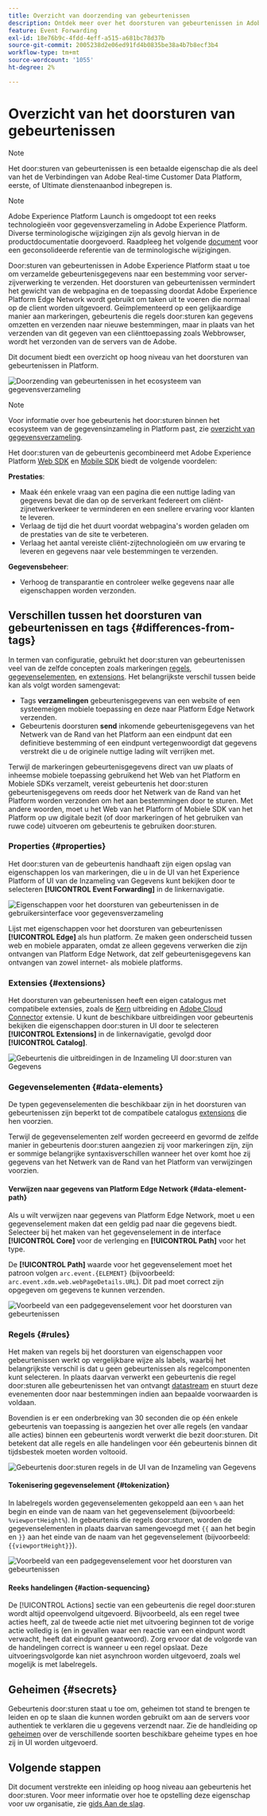 ```yaml
---
title: Overzicht van doorzending van gebeurtenissen
description: Ontdek meer over het doorsturen van gebeurtenissen in Adobe Experience Platform, waarmee u het Platform Edge Network kunt gebruiken om taken uit te voeren zonder uw tag-implementatie te wijzigen.
feature: Event Forwarding
exl-id: 18e76b9c-4fdd-4eff-a515-a681bc78d37b
source-git-commit: 2005238d2e06ed91fd4b0835be38a4b7b8ecf3b4
workflow-type: tm+mt
source-wordcount: '1055'
ht-degree: 2%

---
```


# Overzicht van het doorsturen van gebeurtenissen

>[!NOTE]
>
>Het door:sturen van gebeurtenissen is een betaalde eigenschap die als deel van het de Verbindingen van Adobe Real-time Customer Data Platform, eerste, of Ultimate dienstenaanbod inbegrepen is.

>[!NOTE]
>
>Adobe Experience Platform Launch is omgedoopt tot een reeks technologieën voor gegevensverzameling in Adobe Experience Platform. Diverse terminologische wijzigingen zijn als gevolg hiervan in de productdocumentatie doorgevoerd. Raadpleeg het volgende [document](../../term-updates.md) voor een geconsolideerde referentie van de terminologische wijzigingen.

Door:sturen van gebeurtenissen in Adobe Experience Platform staat u toe om verzamelde gebeurtenisgegevens naar een bestemming voor server-zijverwerking te verzenden. Het doorsturen van gebeurtenissen vermindert het gewicht van de webpagina en de toepassing doordat Adobe Experience Platform Edge Network wordt gebruikt om taken uit te voeren die normaal op de client worden uitgevoerd. Geïmplementeerd op een gelijkaardige manier aan markeringen, gebeurtenis die regels door:sturen kan gegevens omzetten en verzenden naar nieuwe bestemmingen, maar in plaats van het verzenden van dit gegeven van een cliënttoepassing zoals Webbrowser, wordt het verzonden van de servers van de Adobe.

Dit document biedt een overzicht op hoog niveau van het doorsturen van gebeurtenissen in Platform.

![Doorzending van gebeurtenissen in het ecosysteem van gegevensverzameling](../../../collection/images/home/event-forwarding.png)

>[!NOTE]
>
>Voor informatie over hoe gebeurtenis het door:sturen binnen het ecosysteem van de gegevensinzameling in Platform past, zie [overzicht van gegevensverzameling](../../../collection/home.md).

Het door:sturen van de gebeurtenis gecombineerd met Adobe Experience Platform [Web SDK](../../../edge/home.md) en [Mobile SDK](https://experienceleague.adobe.com/docs/platform-learn/data-collection/mobile-sdk/overview.html) biedt de volgende voordelen:

**Prestaties**:

* Maak één enkele vraag van een pagina die een nuttige lading van gegevens bevat die dan op de serverkant federeert om cliënt-zijnetwerkverkeer te verminderen en een snellere ervaring voor klanten te leveren.
* Verlaag de tijd die het duurt voordat webpagina&#39;s worden geladen om de prestaties van de site te verbeteren.
* Verlaag het aantal vereiste cliënt-zijtechnologieën om uw ervaring te leveren en gegevens naar vele bestemmingen te verzenden.

**Gegevensbeheer**:

* Verhoog de transparantie en controleer welke gegevens naar alle eigenschappen worden verzonden.

## Verschillen tussen het doorsturen van gebeurtenissen en tags {#differences-from-tags}

In termen van configuratie, gebruikt het door:sturen van gebeurtenissen veel van de zelfde concepten zoals markeringen [regels](../managing-resources/rules.md), [gegevenselementen](../managing-resources/data-elements.md), en [extensions](../managing-resources/extensions/overview.md). Het belangrijkste verschil tussen beide kan als volgt worden samengevat:

* Tags **verzamelingen** gebeurtenisgegevens van een website of een systeemeigen mobiele toepassing en deze naar Platform Edge Network verzenden.
* Gebeurtenis doorsturen **send** inkomende gebeurtenisgegevens van het Netwerk van de Rand van het Platform aan een eindpunt dat een definitieve bestemming of een eindpunt vertegenwoordigt dat gegevens verstrekt die u de originele nuttige lading wilt verrijken met.

Terwijl de markeringen gebeurtenisgegevens direct van uw plaats of inheemse mobiele toepassing gebruikend het Web van het Platform en Mobiele SDKs verzamelt, vereist gebeurtenis het door:sturen gebeurtenisgegevens om reeds door het Netwerk van de Rand van het Platform worden verzonden om het aan bestemmingen door te sturen. Met andere woorden, moet u het Web van het Platform of Mobiele SDK van het Platform op uw digitale bezit (of door markeringen of het gebruiken van ruwe code) uitvoeren om gebeurtenis te gebruiken door:sturen.

### Properties {#properties}

Het door:sturen van de gebeurtenis handhaaft zijn eigen opslag van eigenschappen los van markeringen, die u in de UI van het Experience Platform of UI van de Inzameling van Gegevens kunt bekijken door te selecteren **[!UICONTROL Event Forwarding]** in de linkernavigatie.

![Eigenschappen voor het doorsturen van gebeurtenissen in de gebruikersinterface voor gegevensverzameling](../../images/ui/event-forwarding/overview/properties.png)

Lijst met eigenschappen voor het doorsturen van gebeurtenissen **[!UICONTROL Edge]** als hun platform. Ze maken geen onderscheid tussen web en mobiele apparaten, omdat ze alleen gegevens verwerken die zijn ontvangen van Platform Edge Network, dat zelf gebeurtenisgegevens kan ontvangen van zowel internet- als mobiele platforms.

### Extensies {#extensions}

Het doorsturen van gebeurtenissen heeft een eigen catalogus met compatibele extensies, zoals de [Kern](../../extensions/server/core/overview.md) uitbreiding en [Adobe Cloud Connector](../../extensions/server/cloud-connector/overview.md) extensie. U kunt de beschikbare uitbreidingen voor gebeurtenis bekijken die eigenschappen door:sturen in UI door te selecteren **[!UICONTROL Extensions]** in de linkernavigatie, gevolgd door **[!UICONTROL Catalog]**.

![Gebeurtenis die uitbreidingen in de Inzameling UI door:sturen van Gegevens](../../images/ui/event-forwarding/overview/extensions.png)

### Gegevenselementen {#data-elements}

De typen gegevenselementen die beschikbaar zijn in het doorsturen van gebeurtenissen zijn beperkt tot de compatibele catalogus [extensions](#extensions) die hen voorzien.

Terwijl de gegevenselementen zelf worden gecreeerd en gevormd de zelfde manier in gebeurtenis door:sturen aangezien zij voor markeringen zijn, zijn er sommige belangrijke syntaxisverschillen wanneer het over komt hoe zij gegevens van het Netwerk van de Rand van het Platform van verwijzingen voorzien.

#### Verwijzen naar gegevens van Platform Edge Network {#data-element-path}

Als u wilt verwijzen naar gegevens van Platform Edge Network, moet u een gegevenselement maken dat een geldig pad naar die gegevens biedt. Selecteer bij het maken van het gegevenselement in de interface **[!UICONTROL Core]** voor de verlenging en **[!UICONTROL Path]** voor het type.

De **[!UICONTROL Path]** waarde voor het gegevenselement moet het patroon volgen `arc.event.{ELEMENT}` (bijvoorbeeld: `arc.event.xdm.web.webPageDetails.URL`). Dit pad moet correct zijn opgegeven om gegevens te kunnen verzenden.

![Voorbeeld van een padgegevenselement voor het doorsturen van gebeurtenissen](../../images/ui/event-forwarding/overview/data-reference.png)

### Regels {#rules}

Het maken van regels bij het doorsturen van eigenschappen voor gebeurtenissen werkt op vergelijkbare wijze als labels, waarbij het belangrijkste verschil is dat u geen gebeurtenissen als regelcomponenten kunt selecteren. In plaats daarvan verwerkt een gebeurtenis die regel door:sturen alle gebeurtenissen het van ontvangt [datastream](../../../datastreams/overview.md) en stuurt deze evenementen door naar bestemmingen indien aan bepaalde voorwaarden is voldaan.

Bovendien is er een onderbreking van 30 seconden die op één enkele gebeurtenis van toepassing is aangezien het over alle regels (en vandaar alle acties) binnen een gebeurtenis wordt verwerkt die bezit door:sturen. Dit betekent dat alle regels en alle handelingen voor één gebeurtenis binnen dit tijdsbestek moeten worden voltooid.

![Gebeurtenis door:sturen regels in de UI van de Inzameling van Gegevens](../../images/ui/event-forwarding/overview/rules.png)

#### Tokenisering gegevenselement {#tokenization}

In labelregels worden gegevenselementen gekoppeld aan een `%` aan het begin en einde van de naam van het gegevenselement (bijvoorbeeld: `%viewportHeight%`). In gebeurtenis die regels door:sturen, worden de gegevenselementen in plaats daarvan samengevoegd met `{{` aan het begin en `}}` aan het einde van de naam van het gegevenselement (bijvoorbeeld: `{{viewportHeight}}`).

![Voorbeeld van een padgegevenselement voor het doorsturen van gebeurtenissen](../../images/ui/event-forwarding/overview/tokenization.png)

#### Reeks handelingen {#action-sequencing}

De [!UICONTROL Actions] sectie van een gebeurtenis die regel door:sturen wordt altijd opeenvolgend uitgevoerd. Bijvoorbeeld, als een regel twee acties heeft, zal de tweede actie niet met uitvoering beginnen tot de vorige actie volledig is (en in gevallen waar een reactie van een eindpunt wordt verwacht, heeft dat eindpunt geantwoord). Zorg ervoor dat de volgorde van de handelingen correct is wanneer u een regel opslaat. Deze uitvoeringsvolgorde kan niet asynchroon worden uitgevoerd, zoals wel mogelijk is met labelregels.

## Geheimen {#secrets}

Gebeurtenis door:sturen staat u toe om, geheimen tot stand te brengen te leiden en op te slaan die kunnen worden gebruikt om aan de servers voor authentiek te verklaren die u gegevens verzendt naar. Zie de handleiding op [geheimen](./secrets.md) over de verschillende soorten beschikbare geheime types en hoe zij in UI worden uitgevoerd.

## Volgende stappen

Dit document verstrekte een inleiding op hoog niveau aan gebeurtenis het door:sturen. Voor meer informatie over hoe te opstelling deze eigenschap voor uw organisatie, zie [gids Aan de slag](./getting-started.md).
